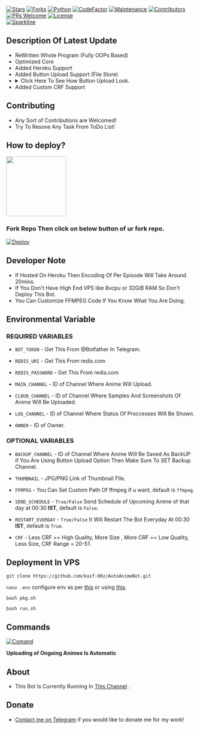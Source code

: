 [![Stars](https://img.shields.io/github/stars/kaif-00z/AutoAnimeBot?style=flat-square&color=yellow)](https://github.com/kaif-00z/AutoAnimeBot/stargazers)
[![Forks](https://img.shields.io/github/forks/kaif-00z/AutoAnimeBot?style=flat-square&color=orange)](https://github.com/kaif-00z/AutoAnimeBotfork)
[![Python](https://img.shields.io/badge/Python-v3.10.4-blue)](https://www.python.org/)
[![CodeFactor](https://www.codefactor.io/repository/github/kaif-00z/autoanimebot/badge/main)](https://www.codefactor.io/repository/github/kaif-00z/autoanimebot/overview/main)
[![Maintenance](https://img.shields.io/badge/Maintained%3F-yes-green.svg)](https://github.com/kaif-00z/AutoAnimeBot/graphs/commit-activity)
[![Contributors](https://img.shields.io/github/contributors/kaif-00z/AutoAnimeBot?style=flat-square&color=green)](https://github.com/kaif-00z/AutoAnimeBot/graphs/contributors)
[![PRs Welcome](https://img.shields.io/badge/PRs-welcome-brightgreen.svg?style=flat-square)](https://makeapullrequest.com)
[![License](https://img.shields.io/badge/license-GPLv3-blue)](https://github.com/kaif-00z/AutoAnimeBot/blob/main/LICENSE)   
[![Sparkline](https://stars.medv.io/kaif-00z/AutoAnimeBot.svg)](https://stars.medv.io/kaif-00z/AutoAnimeBot)

## Description Of Latest Update

- ReWritten Whole Program (Fully OOPs Based)
- Optimized Core
- Added Heroku Support
- Added Button Upload Support (File Store)
- <details><summary>Click Here To See How Button Upload Look.</summary><img src="https://graph.org/file/fbe1bf09ad2526f9386e5.jpg" alt="btnul"/></details>
- Added Custom CRF Support

## Contributing

- Any Sort of Contributions are Welcomed!
- Try To Resove Any Task From ToDo List!

## How to deploy?
<p><a href="https://youtu.be/n1yG6HabW28"> <img src="https://img.shields.io/badge/See%20Video-black?style=for-the-badge&logo=YouTube" width="160""/></a></p>

### Fork Repo Then click on below button of ur fork repo.
[![Deploy](https://www.herokucdn.com/deploy/button.svg)](https://dashboard.heroku.com/new?template=https://github.com/abdullah001111/AutoAnime)

## Developer Note

- If Hosted On Heroku Then Encoding Of Per Episode Will Take Around 20mins.
- If You Don't Have High End VPS like 8vcpu or 32GiB RAM So Don't Deploy This Bot.
- You Can Customize FFMPEG Code If You Know What You Are Doing.

## Environmental Variable

### REQUIRED VARIABLES

- `BOT_TOKEN` - Get This From @Botfather In Telegram.

- `REDIS_URI` - Get This From redis.com

- `REDIS_PASSWORD` - Get This From redis.com

- `MAIN_CHANNEL` - ID of Channel Where Anime Will Upload.

- `CLOUD_CHANNEL` - ID of Channel Where Samples And Screenshots Of Anime Will Be Uploaded.

- `LOG_CHANNEL` - ID of Channel Where Status Of Proccesses Will Be Shown.

- `OWNER` - ID of Owner.

### OPTIONAL VARIABLES

- `BACKUP_CHANNEL` - ID of Channel Where Anime Will Be Saved As BackUP if You Are Using Button Upload Option Then Make Sure To SET Backup Channel.

- `THUMBNAIL` - JPG/PNG Link of Thumbnail FIle.

- `FFMPEG` - You Can Set Custom Path Of ffmpeg if u want, default is `ffmpeg`.

- `SEND_SCHEDULE` - `True/False` Send Schedule of Upcoming Anime of that day at 00:30 **IST**, default is `False`.

- `RESTART_EVERDAY` - `True/False` It Will Restart The Bot Everyday At 00:30 **IST**, default is `True`.

- `CRF` - Less CRF == High Quality, More Size , More CRF == Low Quality, Less Size, CRF Range = 20-51.

## Deployment In VPS

`git clone https://github.com/kaif-00z/AutoAnimeBot.git`

`nano .env` configure env as per [this](https://github.com/kaif-00z/AutoAnimeBot/blob/main/.sample.env) or  using [this](https://github.com/kaif-00z/AutoAnimeBot/blob/main/auto_env_gen.py).

`bash pkg.sh`

`bash run.sh`

## Commands

[![Comand](https://graph.org/file/82176674097989fae68d4.png)](https://github.com/kaif-00z/AutoAnimeBot/)

**Uploading of Ongoing Animes Is Automatic**

## About

- This Bot Is Currently Running In [This Channel](https://telegram.dog/Ongoing_Animes_Flares) .

## Donate

- [Contact me on Telegram](t.me/kaif_00z) if you would like to donate me for my work!
